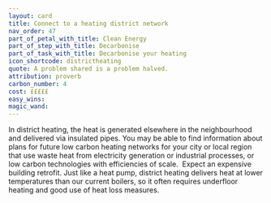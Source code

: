 ```yaml
---
layout: card
title: Connect to a heating district network
nav_order: 47
part_of_petal_with_title: Clean Energy
part_of_step_with_title: Decarbonise 
part_of_task_with_title: Decarbonise your heating
icon_shortcode: districtheating
quote: A problem shared is a problem halved.
attribution: proverb
carbon_number: 4
cost: £££££
easy_wins: 
magic_wand: 
---
```


<p>In district heating, the heat is generated elsewhere in the neighbourhood and delivered via insulated pipes. You may be able to find information about plans for future low carbon heating networks for your city or local region that use waste heat from electricity generation or industrial processes, or low carbon technologies with efficiencies of scale.  Expect an expensive building retrofit. Just like a heat pump, district heating delivers heat at lower temperatures than our current boilers, so it often requires underfloor heating and good use of heat loss measures. </p> 
